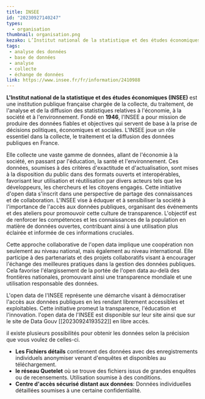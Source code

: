 ```yaml
---
title: INSEE
id: "20230927140247"
types:
  - organisation
thumbnail: organisation.png
kezako: L’Institut national de la statistique et des études économiques
tags:
 - analyse des données
 - base de données
 - analyse
 - collecte
 - échange de données 
link: https://www.insee.fr/fr/information/2410988
---
```


**L'Institut national de la statistique et des études économiques (INSEE)** est une institution publique française chargée de la collecte, du traitement, de l'analyse et de la diffusion des statistiques relatives à l'économie, à la société et à l'environnement. Fondé en **1946**, l'INSEE a pour mission de produire des données fiables et objectives qui servent de base à la prise de décisions politiques, économiques et sociales.
L'INSEE  joue un rôle essentiel dans la collecte, le traitement et la diffusion des données publiques en France. 

Elle collecte une vaste gamme de données, allant de l'économie à la société, en passant par l'éducation, la santé et l'environnement. Ces données, soumises à des critères d'exactitude et d'actualisation, sont mises à la disposition du public dans des formats ouverts et interopérables, favorisant leur utilisation et réutilisation par divers acteurs tels que les développeurs, les chercheurs et les citoyens engagés.
Cette initiative d'open data s'inscrit dans une perspective de partage des connaissances et de collaboration. L'INSEE vise à éduquer et à sensibiliser la société à l'importance de l'accès aux données publiques, organisant des événements et des ateliers pour promouvoir cette culture de transparence. L'objectif est de renforcer les compétences et les connaissances de la population en matière de données ouvertes, contribuant ainsi à une utilisation plus éclairée et informée de ces informations cruciales. 

Cette approche collaborative de l'open data implique une coopération non seulement au niveau national, mais également au niveau international. Elle participe à des partenariats et des projets collaboratifs visant à encourager l'échange des meilleures pratiques dans la gestion des données publiques. Cela favorise l'élargissement de la portée de l'open data au-delà des frontières nationales, promouvant ainsi une transparence mondiale et une utilisation responsable des données.

L'open data de l'INSEE représente une démarche visant à démocratiser l'accès aux données publiques en les rendant librement accessibles et exploitables. Cette initiative promeut la transparence, l'éducation et l'innovation. l'open data de l'INSEE est disponible sur leur site ainsi que sur le site de Data Gouv [[20230924193522]] en libre accès.

il existe plusieurs possibilités pour obtenir les données selon la précision que vous voulez de celles-ci. 
* **Les Fichiers détails** contiennent des données avec des enregistrements individuels anonymiser venant d'enquêtes et disponibles au téléchargement.
* **le réseau Quetelet** où se trouve des fichiers issus de grandes enquêtes ou de recensements. Utilisation soumise à des conditions.  
* **Centre d'accès sécurisé distant aux données**: Données individuelles détaillées soumises à une certaine confidentialité.